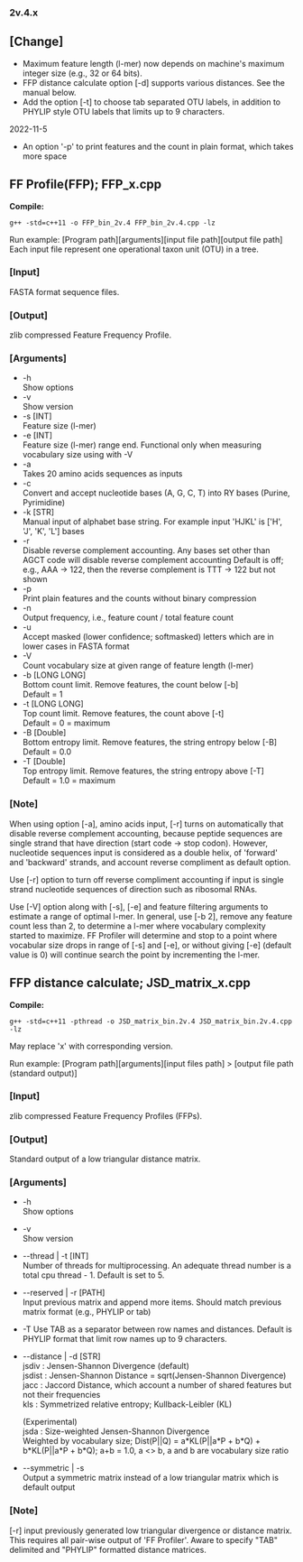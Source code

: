 ### 2v.4.x

## [Change]

* Maximum feature length (l-mer) now depends on machine's maximum integer size (e.g., 32 or 64 bits).  
* FFP distance calculate option [-d] supports various distances. See the manual below.  
* Add the option [-t] to choose tab separated OTU labels, in addition to PHYLIP style OTU labels that limits up to 9 characters.  

2022-11-5

* An option '-p' to print features and the count in plain format, which takes more space

## FF Profile(FFP); FFP_x.cpp

**Compile:**

```console
g++ -std=c++11 -o FFP_bin_2v.4 FFP_bin_2v.4.cpp -lz
```

Run example: [Program path][arguments][input file path][output file path]  
Each input file represent one operational taxon unit (OTU) in a tree.  

### [Input]

FASTA format sequence files.  

### [Output]

zlib compressed Feature Frequency Profile.  

### [Arguments]

* -h  
    Show options  
* -v  
    Show version 
* -s [INT]  
    Feature size (l-mer)  
* -e [INT]  
    Feature size (l-mer) range end. Functional only when measuring vocabulary size using with -V  
* -a  
    Takes 20 amino acids sequences as inputs  
* -c  
    Convert and accept nucleotide bases (A, G, C, T) into RY bases (Purine, Pyrimidine)
* -k [STR]  
    Manual input of alphabet base string. For example input 'HJKL' is ['H', 'J', 'K', 'L'] bases  
* -r  
    Disable reverse complement accounting. Any bases set other than AGCT code will disable reverse complement accounting
    Default is off; e.g., AAA -> 122, then the reverse complement is TTT -> 122 but not shown  
* -p  
    Print plain features and the counts without binary compression      
* -n  
    Output frequency, i.e., feature count / total feature count  
* -u  
    Accept masked (lower confidence; softmasked) letters which are in lower cases in FASTA format  
* -V  
    Count vocabulary size at given range of feature length (l-mer)  
* -b [LONG LONG]  
    Bottom count limit. Remove features, the count below [-b]  
    Default = 1
* -t [LONG LONG]  
    Top count limit. Remove features, the count above [-t]  
    Default = 0 = maximum  
* -B [Double]  
    Bottom entropy limit. Remove features, the string entropy below [-B]  
    Default = 0.0
* -T [Double]  
    Top entropy limit. Remove features, the string entropy above [-T]  
    Default = 1.0 = maximum

### [Note]

When using option [-a], amino acids input, [-r] turns on automatically that disable reverse complement accounting, because peptide sequences are single strand that have direction (start code -> stop codon). However, nucleotide sequences input is considered as a double helix, of 'forward' and 'backward' strands, and account reverse compliment as default option.

Use [-r] option to turn off reverse compliment accounting if input is single strand nucleotide sequences of direction such as ribosomal RNAs.

Use [-V] option along with [-s], [-e] and feature filtering arguments to estimate a range of optimal l-mer. In general, use [-b 2], remove any feature count less than 2, to determine a l-mer where vocabulary complexity started to maximize. FF Profiler will determine and stop to a point where vocabular size drops in range of [-s] and [-e], or without giving [-e] (default value is 0) will continue search the point by incrementing the l-mer.  

## FFP distance calculate; JSD_matrix_x.cpp

**Compile:**

```console
g++ -std=c++11 -pthread -o JSD_matrix_bin.2v.4 JSD_matrix_bin.2v.4.cpp -lz
```

May replace 'x' with corresponding version.  

Run example: [Program path][arguments][input files path] > [output file path (standard output)]  

### [Input]

zlib compressed Feature Frequency Profiles (FFPs).  

### [Output]

Standard output of a low triangular distance matrix.

### [Arguments]

* -h  
    Show options  
* -v  
    Show version  
* --thread | -t [INT]  
    Number of threads for multiprocessing. An adequate thread number is a total cpu thread - 1. Default is set to 5.
* --reserved | -r [PATH]  
    Input previous matrix and append more items. Should match previous matrix format (e.g., PHYLIP or tab)  
* -T 
    Use TAB as a separator between row names and distances. Default is PHYLIP format that limit row names up to 9 characters.  
* --distance | -d [STR]  
    jsdiv : Jensen-Shannon Divergence (default)  
    jsdist : Jensen-Shannon Distance = sqrt(Jensen-Shannon Divergence)  
    jacc : Jaccord Distance, which account a number of shared features but not their frequencies  
    kls : Symmetrized relative entropy; Kullback-Leibler (KL)

    (Experimental)  
    jsda : Size-weighted Jensen-Shannon Divergence  
        Weighted by vocabulary size; Dist(P||Q) = a\*KL(P||a\*P + b\*Q) + b\*KL(P||a\*P + b\*Q); a+b = 1.0, a <> b, a and b are vocabulary size ratio  
* --symmetric | -s  
    Output a symmetric matrix instead of a low triangular matrix which is default output  

### [Note]

[-r] input previously generated low triangular divergence or distance matrix. This requires all pair-wise output of 'FF Profiler'. Aware to specify "TAB" delimited and "PHYLIP" formatted distance matrices.
